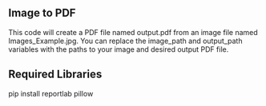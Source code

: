 ## Image to PDF

This code will create a PDF file named output.pdf from an image file named Images_Example.jpg. You can replace the image_path and output_path variables with the paths to your image and desired output PDF file.

## Required Libraries

pip install reportlab pillow
